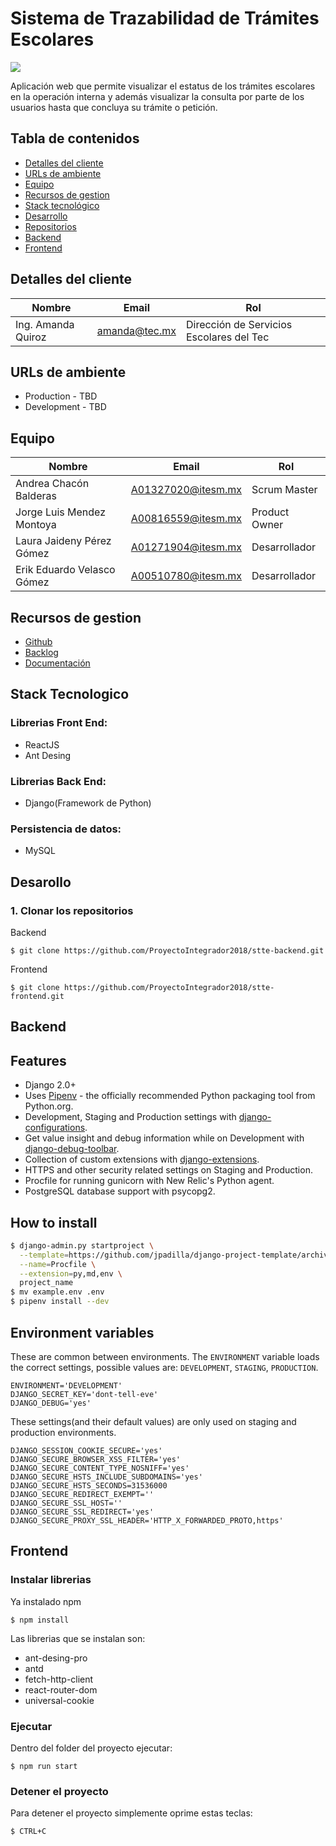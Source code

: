 # Sistema de Trazabilidad de Trámites Escolares

<a href="https://codeclimate.com/github/ProyectoIntegrador2018/STTA/maintainability"><img src="https://api.codeclimate.com/v1/badges/c60f047b52fa6baaa7f9/maintainability" /></a>


Aplicación web que permite visualizar el estatus de los trámites escolares en la operación interna y además visualizar la consulta por parte de los usuarios hasta que concluya su trámite o petición.

## Tabla de contenidos

* [Detalles del cliente](#detalles-del-cliente)
* [URLs de ambiente](#urls-de-ambiente)
* [Equipo](#equipo)
* [Recursos de gestion](#recursos-de-gestion)
* [Stack tecnológico](#Stack-Tecnologico)
* [Desarrollo](#desarrollo)
* [Repositorios](#clonar-repositorioa)
* [Backend](#backend)
* [Frontend](#frontend)

## Detalles del cliente

| Nombre | Email | Rol |
| ------- | ----- | --- |
| Ing. Amanda Quiroz | amanda@tec.mx | Dirección de Servicios Escolares del Tec |

## URLs de ambiente

* Production - TBD
* Development - TBD

## Equipo

| Nombre | Email | Rol |
| ------- | ----- | --- |
| Andrea Chacón Balderas | A01327020@itesm.mx | Scrum Master |
| Jorge Luis Mendez Montoya | A00816559@itesm.mx | Product Owner |
| Laura Jaideny Pérez Gómez | A01271904@itesm.mx | Desarrollador |
| Erik Eduardo Velasco Gómez | A00510780@itesm.mx | Desarrollador |

## Recursos de gestion

* [Github](https://github.com/ProyectoIntegrador2018/stta-frontend)
* [Backlog](https://github.com/ProyectoIntegrador2018/stta-backend/projects/1)
* [Documentación](https://drive.google.com/drive/folders/15AvY0wG4RHUDM6egkHuAgLJnr3TcDuRj?usp=sharing)

## Stack Tecnologico
### Librerias Front End:
* ReactJS
* Ant Desing

### Librerias Back End:
* Django(Framework de Python)

### Persistencia de datos:
* MySQL

## Desarollo

### 1. Clonar los repositorios
Backend
```
$ git clone https://github.com/ProyectoIntegrador2018/stte-backend.git
```

Frontend
```
$ git clone https://github.com/ProyectoIntegrador2018/stte-frontend.git
```

## Backend

## Features

- Django 2.0+
- Uses [Pipenv](https://github.com/kennethreitz/pipenv) - the officially recommended Python packaging tool from Python.org.
- Development, Staging and Production settings with [django-configurations](https://django-configurations.readthedocs.org).
- Get value insight and debug information while on Development with [django-debug-toolbar](https://django-debug-toolbar.readthedocs.org).
- Collection of custom extensions with [django-extensions](http://django-extensions.readthedocs.org).
- HTTPS and other security related settings on Staging and Production.
- Procfile for running gunicorn with New Relic's Python agent.
- PostgreSQL database support with psycopg2.

## How to install

```bash
$ django-admin.py startproject \
  --template=https://github.com/jpadilla/django-project-template/archive/master.zip \
  --name=Procfile \
  --extension=py,md,env \
  project_name
$ mv example.env .env
$ pipenv install --dev
```

## Environment variables

These are common between environments. The `ENVIRONMENT` variable loads the correct settings, possible values are: `DEVELOPMENT`, `STAGING`, `PRODUCTION`.

```
ENVIRONMENT='DEVELOPMENT'
DJANGO_SECRET_KEY='dont-tell-eve'
DJANGO_DEBUG='yes'
```

These settings(and their default values) are only used on staging and production environments.

```
DJANGO_SESSION_COOKIE_SECURE='yes'
DJANGO_SECURE_BROWSER_XSS_FILTER='yes'
DJANGO_SECURE_CONTENT_TYPE_NOSNIFF='yes'
DJANGO_SECURE_HSTS_INCLUDE_SUBDOMAINS='yes'
DJANGO_SECURE_HSTS_SECONDS=31536000
DJANGO_SECURE_REDIRECT_EXEMPT=''
DJANGO_SECURE_SSL_HOST=''
DJANGO_SECURE_SSL_REDIRECT='yes'
DJANGO_SECURE_PROXY_SSL_HEADER='HTTP_X_FORWARDED_PROTO,https'
```

## Frontend

### Instalar librerias  

Ya instalado npm
```
$ npm install
```

Las librerias que se instalan son:
* ant-desing-pro
* antd
* fetch-http-client
* react-router-dom
* universal-cookie

### Ejecutar

Dentro del folder del proyecto ejecutar:
```
$ npm run start
```

### Detener el proyecto
Para detener el proyecto simplemente oprime estas teclas:
```
$ CTRL+C
```
